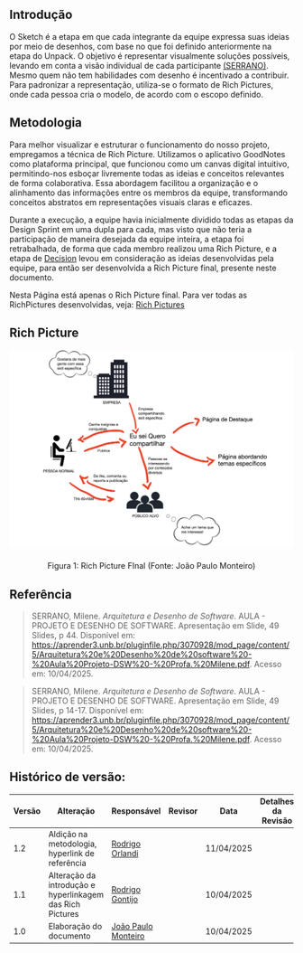 ## Introdução

O Sketch é a etapa em que cada integrante da equipe expressa suas ideias por meio de desenhos, com base no que foi definido anteriormente na etapa do Unpack. O objetivo é representar visualmente soluções possíveis, levando em conta a visão individual de cada participante [(SERRANO)](#referência). Mesmo quem não tem habilidades com desenho é incentivado a contribuir. Para padronizar a representação, utiliza-se o formato de Rich Pictures, onde cada pessoa cria o modelo, de acordo com o escopo definido.


## Metodologia

Para melhor visualizar e estruturar o funcionamento do nosso projeto, empregamos a técnica de Rich Picture. Utilizamos o aplicativo GoodNotes como plataforma principal, que funcionou como um canvas digital intuitivo, permitindo-nos esboçar livremente todas as ideias e conceitos relevantes de forma colaborativa. Essa abordagem facilitou a organização e o alinhamento das informações entre os membros da equipe, transformando conceitos abstratos em representações visuais claras e eficazes.

Durante a execução, a equipe havia inicialmente dividido todas as etapas da Design Sprint em uma dupla para cada, mas visto que não teria a participação de maneira desejada da equipe inteira, a etapa foi retrabalhada, de forma que cada membro realizou uma Rich Picture, e a etapa de [Decision]() levou em consideração as ideias desenvolvidas pela equipe, para então ser desenvolvida a Rich Picture final, presente neste documento.

Nesta Página está apenas o Rich Picture final. Para ver todas as RichPictures desenvolvidas, veja: [Rich Pictures](1.2.3.RichPicture.md) 


## Rich Picture

![Rich Picture](../Imagens/richpicturefinal.png)

<center>
Figura 1: Rich Picture FInal (Fonte: João Paulo Monteiro)
</center>


## Referência

> SERRANO, Milene. *Arquitetura e Desenho de Software*. AULA - PROJETO E DESENHO DE SOFTWARE. Apresentação em Slide, 49 Slides, p 44. Disponível em: https://aprender3.unb.br/pluginfile.php/3070928/mod_page/content/5/Arquitetura%20e%20Desenho%20de%20software%20-%20Aula%20Projeto-DSW%20-%20Profa.%20Milene.pdf. Acesso em: 10/04/2025.

> SERRANO, Milene. *Arquitetura e Desenho de Software*. AULA - PROJETO E DESENHO DE SOFTWARE. Apresentação em Slide, 49 Slides, p 14-17. Disponível em: https://aprender3.unb.br/pluginfile.php/3070928/mod_page/content/5/Arquitetura%20e%20Desenho%20de%20software%20-%20Aula%20Projeto-DSW%20-%20Profa.%20Milene.pdf. Acesso em: 10/04/2025.

## Histórico de versão:

| Versão | Alteração                  | Responsável     | Revisor | Data       | Detalhes da Revisão |
| -      | -                          | -               | -       | -          | -                   |
| 1.2    | Aldição na metodologia, hyperlink de referência | [Rodrigo Orlandi](https://github.com/orlandirodrigo)| | 11/04/2025 | |
| 1.1    | Alteração da introdução e hyperlinkagem das Rich Pictures | [Rodrigo Gontijo](https://github.com/rodrigogontijoo)| | 10/04/2025 | |
| 1.0    | Elaboração do documento | [João Paulo Monteiro](https://github.com/joaombc) | | 10/04/2025 | |